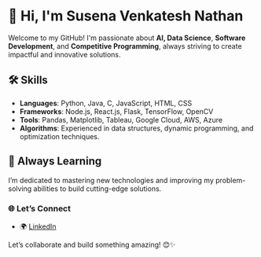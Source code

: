 # 👋 Hi, I'm Susena Venkatesh Nathan  

Welcome to my GitHub! I'm passionate about **AI, Data Science**, **Software Development**, and **Competitive Programming**, always striving to create impactful and innovative solutions.  


## 🛠️ Skills  
- **Languages**: Python, Java, C, JavaScript, HTML, CSS  
- **Frameworks**: Node.js, React.js, Flask, TensorFlow, OpenCV  
- **Tools**: Pandas, Matplotlib, Tableau, Google Cloud, AWS, Azure  
- **Algorithms**: Experienced in data structures, dynamic programming, and optimization techniques.  

## 🌱 Always Learning  
I’m dedicated to mastering new technologies and improving my problem-solving abilities to build cutting-edge solutions.  

### 🌐 Let’s Connect  
- 🌍 [LinkedIn](https://www.linkedin.com/in/susena-venkatesh-nathan/)  

Let’s collaborate and build something amazing! 😊✨  
